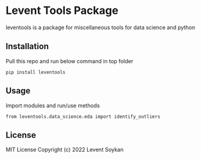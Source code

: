 # Levent Tools Package
leventools is a package for miscellaneous tools for data science and python

## Installation
Pull this repo and run below command in top folder
```
pip install leventools
```

## Usage
Import modules and run/use methods
```
from leventools.data_science.eda import identify_outliers
```

## License
MIT License Copyright (c) 2022 Levent Soykan


